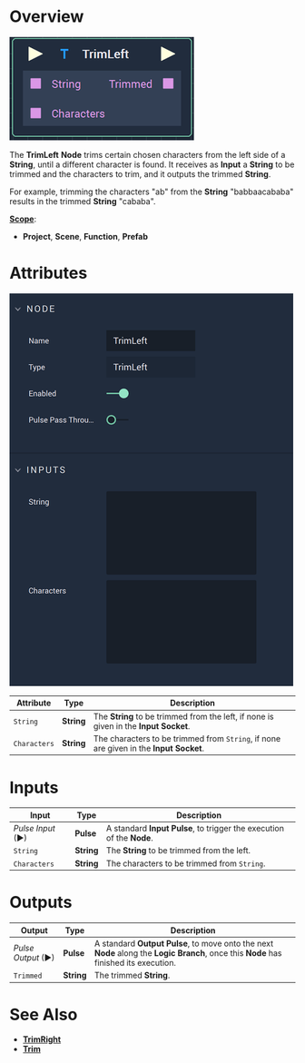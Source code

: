 # Overview

![The TrimLeft Node.](../../.gitbook/assets/trimleft.png)

The **TrimLeft** **Node** trims certain chosen characters from the left side of a **String**, until a different character is found. It receives as **Input** a **String** to be trimmed and the characters to trim, and it outputs the trimmed **String**.

For example, trimming the characters "ab" from the **String** "babbaacababa" results in the trimmed **String** "cababa".

[**Scope**](../overview.md#scopes):
*  **Project**, **Scene**, **Function**, **Prefab**

# Attributes

![The TrimLeft Node Attributes.](../../.gitbook/assets/trimleftattributes.png)

|Attribute|Type|Description|
|---|---|---|
| `String`| **String** | The **String** to be trimmed from the left, if none is given in the **Input** **Socket**. |
| `Characters` | **String** | The characters to be trimmed from `String`, if none are given in the **Input Socket**. |

# Inputs

|Input|Type|Description|
|---|---|---|
|*Pulse Input* (►)|**Pulse**|A standard **Input Pulse**, to trigger the execution of the **Node**.|
| `String` | **String** | The **String** to be trimmed from the left.|
| `Characters` | **String** | The characters to be trimmed from `String`. |

# Outputs

|Output|Type|Description|
|---|---|---|
|*Pulse Output* (►)|**Pulse**|A standard **Output Pulse**, to move onto the next **Node** along the **Logic Branch**, once this **Node** has finished its execution.|
| `Trimmed` | **String** | The trimmed **String**. |

# See Also

* [**TrimRight**](trimright.md)
* [**Trim**](trim.md)


